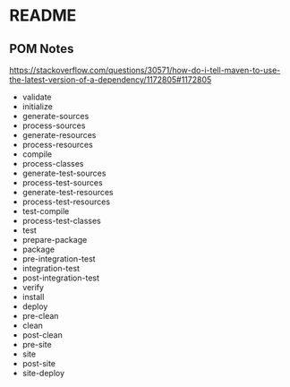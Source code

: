 README
======

## POM Notes

<https://stackoverflow.com/questions/30571/how-do-i-tell-maven-to-use-the-latest-version-of-a-dependency/1172805#1172805>

 * validate
 * initialize
 * generate-sources
 * process-sources
 * generate-resources
 * process-resources
 * compile
 * process-classes
 * generate-test-sources
 * process-test-sources
 * generate-test-resources
 * process-test-resources
 * test-compile
 * process-test-classes
 * test
 * prepare-package
 * package
 * pre-integration-test
 * integration-test
 * post-integration-test
 * verify
 * install
 * deploy
 * pre-clean
 * clean
 * post-clean
 * pre-site
 * site
 * post-site
 * site-deploy

<!-- vim: set autoindent expandtab sw=4 syntax=markdown: -->
